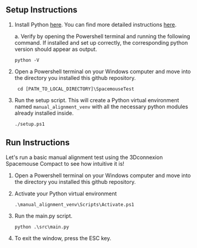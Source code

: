 ## Setup Instructions
1. Install Python [here](https://www.python.org/downloads/). You can find more detailed instructions [here](https://www.digitalocean.com/community/tutorials/install-python-windows-10).
    
    a. Verify by opening the Powershell terminal and running the following command. If installed and set up correctly, the corresponding python version should appear as output.

    ```
    python -V
    ```
2. Open a Powershell terminal on your Windows computer and move into the directory you installed this github repository.

   ```
    cd [PATH_TO_LOCAL_DIRECTORY]\SpacemouseTest
    ```
3. Run the setup script. This will create a Python virtual environment named `manual_alignment_venv` with all the necessary python modules already installed inside.  
    ```
    ./setup.ps1
    ```

## Run Instructions

Let's run a basic manual alignment test using the 3Dconnexion Spacemouse Compact to see how intuitive it is!

1. Open a Powershell terminal on your Windows computer and move into the directory you installed this github repository.

2. Activate your Python virtual environment
    ```
    .\manual_alignment_venv\Scripts\Activate.ps1
    ```
3. Run the main.py script.
    ```
    python .\src\main.py
    ```
4. To exit the window, press the ESC key.


